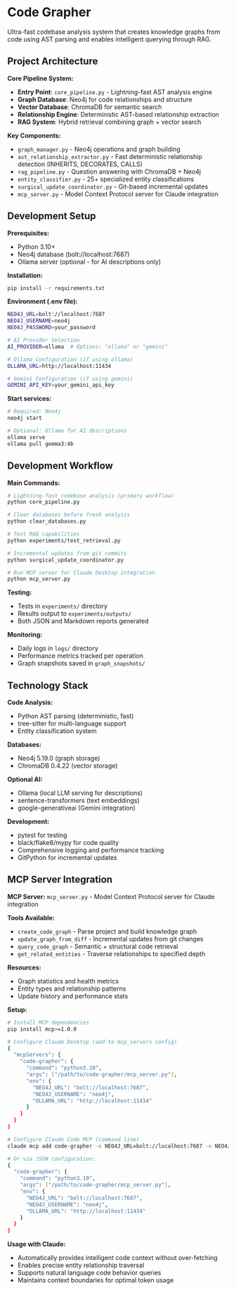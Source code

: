 # Code Grapher

Ultra-fast codebase analysis system that creates knowledge graphs from code using AST parsing and enables intelligent querying through RAG.

## Project Architecture

**Core Pipeline System:**
- **Entry Point**: `core_pipeline.py` - Lightning-fast AST analysis engine
- **Graph Database**: Neo4j for code relationships and structure
- **Vector Database**: ChromaDB for semantic search
- **Relationship Engine**: Deterministic AST-based relationship extraction
- **RAG System**: Hybrid retrieval combining graph + vector search

**Key Components:**
- `graph_manager.py` - Neo4j operations and graph building
- `ast_relationship_extractor.py` - Fast deterministic relationship detection (INHERITS, DECORATES, CALLS)
- `rag_pipeline.py` - Question answering with ChromaDB + Neo4j
- `entity_classifier.py` - 25+ specialized entity classifications
- `surgical_update_coordinator.py` - Git-based incremental updates
- `mcp_server.py` - Model Context Protocol server for Claude integration

## Development Setup

**Prerequisites:**
- Python 3.10+
- Neo4j database (bolt://localhost:7687)
- Ollama server (optional - for AI descriptions only)

**Installation:**
```bash
pip install -r requirements.txt
```

**Environment (.env file):**
```bash
NEO4J_URL=bolt://localhost:7687
NEO4J_USERNAME=neo4j
NEO4J_PASSWORD=your_password

# AI Provider Selection
AI_PROVIDER=ollama  # Options: "ollama" or "gemini"

# Ollama Configuration (if using ollama)
OLLAMA_URL=http://localhost:11434

# Gemini Configuration (if using gemini)
GEMINI_API_KEY=your_gemini_api_key
```

**Start services:**
```bash
# Required: Neo4j
neo4j start

# Optional: Ollama for AI descriptions
ollama serve
ollama pull gemma3:4b
```

## Development Workflow

**Main Commands:**
```bash
# Lightning-fast codebase analysis (primary workflow)
python core_pipeline.py

# Clear databases before fresh analysis  
python clear_databases.py

# Test RAG capabilities
python experiments/test_retrieval.py

# Incremental updates from git commits
python surgical_update_coordinator.py

# Run MCP server for Claude Desktop integration
python mcp_server.py
```

**Testing:**
- Tests in `experiments/` directory
- Results output to `experiments/outputs/`
- Both JSON and Markdown reports generated

**Monitoring:**
- Daily logs in `logs/` directory
- Performance metrics tracked per operation
- Graph snapshots saved in `graph_snapshots/`

## Technology Stack

**Code Analysis:**
- Python AST parsing (deterministic, fast)
- tree-sitter for multi-language support
- Entity classification system

**Databases:**
- Neo4j 5.19.0 (graph storage)
- ChromaDB 0.4.22 (vector storage)

**Optional AI:**
- Ollama (local LLM serving for descriptions)
- sentence-transformers (text embeddings)
- google-generativeai (Gemini integration)

**Development:**
- pytest for testing
- black/flake8/mypy for code quality
- Comprehensive logging and performance tracking
- GitPython for incremental updates

## MCP Server Integration

**MCP Server:** `mcp_server.py` - Model Context Protocol server for Claude integration

**Tools Available:**
- `create_code_graph` - Parse project and build knowledge graph
- `update_graph_from_diff` - Incremental updates from git changes
- `query_code_graph` - Semantic + structural code retrieval  
- `get_related_entities` - Traverse relationships to specified depth

**Resources:**
- Graph statistics and health metrics
- Entity types and relationship patterns  
- Update history and performance stats

**Setup:**
```bash
# Install MCP dependencies
pip install mcp>=1.0.0

# Configure Claude Desktop (add to mcp_servers config)
{
  "mcpServers": {
    "code-grapher": {
      "command": "python3.10",
      "args": ["/path/to/code-grapher/mcp_server.py"],
      "env": {
        "NEO4J_URL": "bolt://localhost:7687",
        "NEO4J_USERNAME": "neo4j",
        "OLLAMA_URL": "http://localhost:11434"
      }
    }
  }
}

# Configure Claude Code MCP (command line)
claude mcp add code-grapher -e NEO4J_URL=bolt://localhost:7687 -e NEO4J_USERNAME=neo4j -e AI_PROVIDER=ollama -e OLLAMA_URL=http://localhost:11434 -- python3.10 /path/to/code-grapher/mcp_server.py

# Or via JSON configuration:
{
  "code-grapher": {
    "command": "python3.10",
    "args": ["/path/to/code-grapher/mcp_server.py"],
    "env": {
      "NEO4J_URL": "bolt://localhost:7687",
      "NEO4J_USERNAME": "neo4j",
      "OLLAMA_URL": "http://localhost:11434"
    }
  }
}
```

**Usage with Claude:**
- Automatically provides intelligent code context without over-fetching
- Enables precise entity relationship traversal
- Supports natural language code behavior queries
- Maintains context boundaries for optimal token usage